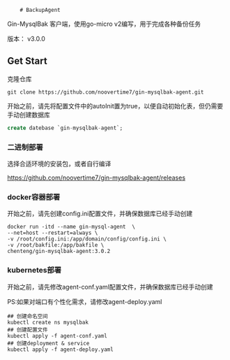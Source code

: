         # BackupAgent 

Gin-MysqlBak 客户端，使用go-micro v2编写，用于完成各种备份任务

版本： v3.0.0

## Get Start

克隆仓库

```shell
git clone https://github.com/noovertime7/gin-mysqlbak-agent.git
```

开始之前，请先将配置文件中的autoInit置为true，以便自动初始化表，但仍需要手动创建数据库

```sql
create datebase `gin-mysqlbak-agent`;
```
### 二进制部署

选择合适环境的安装包，或者自行编译

https://github.com/noovertime7/gin-mysqlbak-agent/releases


### docker容器部署
开始之前，请先创建config.ini配置文件，并确保数据库已经手动创建

```shell
docker run -itd --name gin-mysql-agent  \
--net=host --restart=always \
-v /root/config.ini:/app/domain/config/config.ini \
-v /root/bakfile:/app/bakfile \
chenteng/gin-mysqlbak-agent:3.0.2
```

### kubernetes部署

开始之前，请先修改agent-conf.yaml配置文件，并确保数据库已经手动创建

PS:如果对端口有个性化需求，请修改agent-deploy.yaml

```shell
## 创建命名空间
kubectl create ns mysqlbak
## 创建配置文件
kubectl apply -f agent-conf.yaml
## 创建deployment & service
kubectl apply -f agent-deploy.yaml
```
